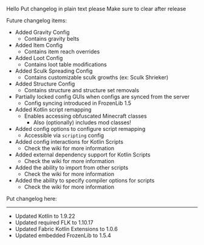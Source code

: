 Hello
Put changelog in plain text please
Make sure to clear after release

Future changelog items:
- Added Gravity Config
  - Contains gravity belts
- Added Item Config
  - Contains item reach overrides
- Added Loot Config
  - Contains loot table modifications
- Added Sculk Spreading Config
  - Contains customizable sculk growths (ex: Sculk Shrieker)
- Added Structure Config
  - Contains structure and structure set removals
- Partially locked config GUIs when configs are synced from the server
  - Config syncing introduced in FrozenLib 1.5
- Added Kotlin script remapping
  - Enables accessing obfuscated Minecraft classes
    - Also (optionally) includes mod classes!
- Added config options to configure script remapping
  - Accessible via `scripting` config
- Added config interactions for Kotlin Scripts
  - Check the wiki for more information
- Added external dependency support for Kotlin Scripts
  - Check the wiki for more information
- Added the ability to import from other scripts
  - Check the wiki for more information
- Added the ability to specify compiler options for scripts
  - Check the wiki for more information

Put changelog here:

-----------------
- Updated Kotlin to 1.9.22
- Updated required FLK to 1.10.17
- Updated Fabric Kotlin Extensions to 1.0.6
- Updated embedded FrozenLib to 1.5.4
